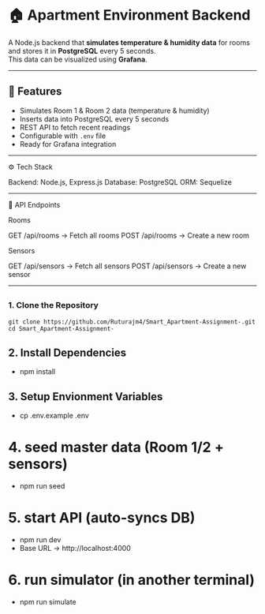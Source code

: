 # 🏠 Apartment Environment Backend

A Node.js backend that **simulates temperature & humidity data** for rooms and stores it in **PostgreSQL** every 5 seconds.  
This data can be visualized using **Grafana**.

---

## 🚀 Features
- Simulates Room 1 & Room 2 data (temperature & humidity)
- Inserts data into PostgreSQL every 5 seconds
- REST API to fetch recent readings
- Configurable with `.env` file
- Ready for Grafana integration

---

⚙️ Tech Stack

Backend: Node.js, Express.js
Database: PostgreSQL
ORM: Sequelize

---

📡 API Endpoints

Rooms

GET /api/rooms → Fetch all rooms
POST /api/rooms → Create a new room

Sensors

GET /api/sensors → Fetch all sensors
POST /api/sensors → Create a new sensor

---

##

### 1. Clone the Repository
```
git clone https://github.com/Ruturajm4/Smart_Apartment-Assignment-.git
cd Smart_Apartment-Assignment-

```
## 2. Install Dependencies

- npm install

## 3. Setup Envionment Variables

- cp .env.example .env
  
# 4. seed master data (Room 1/2 + sensors)
- npm run seed

# 5. start API (auto-syncs DB)
- npm run dev
- Base URL → http://localhost:4000

# 6. run simulator (in another terminal)
- npm run simulate
  






